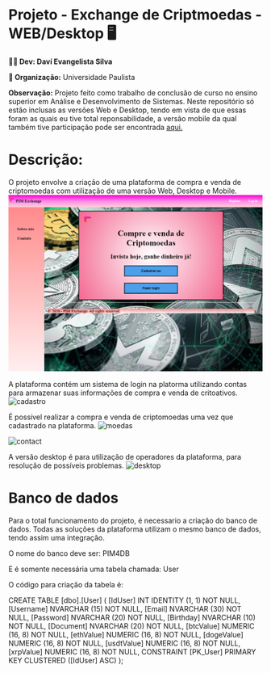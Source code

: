 # Projeto - Exchange de Criptmoedas - WEB/Desktop :desktop_computer:


**:man_student: Dev: Daví Evangelista Silva**

**:school: Organização:** Universidade Paulista

**Observação:** Projeto feito como trabalho de conclusão de curso no ensino superior em Análise e Desenvolvimento de Sistemas. Neste repositório só estão inclusas as versões Web e Desktop, tendo em vista de que essas foram as quais eu tive total reponsabilidade, a versão mobile da qual também tive participação pode ser encontrada [aqui.](https://github.com/DaviESilva/PIM4_Mobile)

# **Descrição:** 
O projeto envolve a criação de uma plataforma de compra e venda de criptomoedas com utilização de uma versão Web, Desktop e Mobile. 
![Home](images/home.png)

A plataforma contém um sistema de login na platorma utilizando contas para armazenar suas informações de compra e venda de critoativos.
![cadastro](~/images/cadastro.png)

É possível realizar a compra e venda de criptomoedas uma vez que cadastrado na plataforma.
![moedas](~/images/moedas.png)

![contact](~/images/contato.png)

A versão desktop é para utilização de operadores da plataforma, para resolução de possíveis problemas.
![desktop](~/images/desktop.png)

# Banco de dados
Para o total funcionamento do projeto, é necessario a criação do banco de dados.
Todas as soluções da plataforma utilizam o mesmo banco de dados, tendo assim uma integração.

O nome do banco deve ser: PIM4DB

E é somente necessária uma tabela chamada: User

O código para criação da tabela é:

CREATE TABLE [dbo].[User] (
    [IdUser]    INT             IDENTITY (1, 1) NOT NULL,
    [Username]  NVARCHAR (15)   NOT NULL,
    [Email]     NVARCHAR (30)   NOT NULL,
    [Password]  NVARCHAR (20)   NOT NULL,
    [Birthday]  NVARCHAR (10)   NOT NULL,
    [Document]  NVARCHAR (20)   NOT NULL,
    [btcValue]  NUMERIC (16, 8) NOT NULL,
    [ethValue]  NUMERIC (16, 8) NOT NULL,
    [dogeValue] NUMERIC (16, 8) NOT NULL,
    [usdtValue] NUMERIC (16, 8) NOT NULL,
    [xrpValue]  NUMERIC (16, 8) NOT NULL,
    CONSTRAINT [PK_User] PRIMARY KEY CLUSTERED ([IdUser] ASC)
);